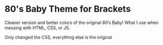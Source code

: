 80's Baby Theme for Brackets
============================

Cleaner version and better colors of the original 80’s Baby! What I use when messing with HTML, CSS, or JS.

Only changed the CSS, everything else is the original
